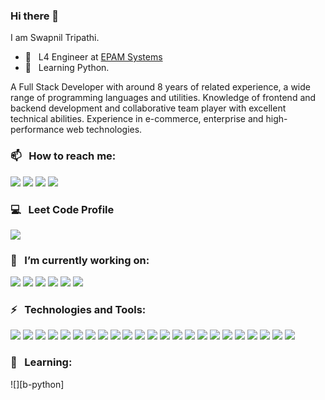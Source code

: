  ### Hi there 👋

I am Swapnil Tripathi.
- 💼  &nbsp; L4 Engineer at [EPAM Systems](https://www.epam.com/)
- 🌱  &nbsp; Learning Python.

A Full Stack Developer with around 8 years of related experience, a wide range of programming languages and utilities. Knowledge of frontend and backend development and collaborative team player with excellent technical abilities. Experience in e-commerce, enterprise and high-performance web technologies.

### 📫 &nbsp; How to reach me: 
[![][b-linkedin]](https://www.linkedin.com/in/tripathiswapnil)
[![][b-instagram]](https://www.instagram.com/iamswapnilgeek)
[![][b-website]]()
[![][b-gmail]](mailto:nswapt@gmail.com)

### :computer: &nbsp; Leet Code Profile
[![][b-leetcode]](https://leetcode.com/Anshdesire/)

### 🔭 &nbsp; I’m currently working on:
![][b-angular]
![][b-typescript]
![][b-javascript]
![][b-rxjs]
![][b-ngrx]
![][b-node]

### ⚡ &nbsp; Technologies and Tools:
![][b-typescript]
![][b-javascript]
![][b-angular]
![][b-rxjs]
![][b-react]
![][b-zsh]
![][b-ngrx]
![][b-node]
![][b-archlinux]
![][b-express]
![][b-graphql]
![][b-mac]
![][b-linux]
![][b-intelli-j]
![][b-vscode]
![][b-react-native]
![][b-jenkins]
![][b-webpack]
![][b-homebrew]
![][b-docker]
![][b-aws]
![][b-bash]
![][b-php]


### 🌱 &nbsp; Learning:
![][b-python]

<!-- Badge Links -->
[b-gitwar]: https://gitwar.herokuapp.com/badge?username=tripathi-swapnil&logo=appveyor&color=brightgreen
[b-linkedin]: https://raster.shields.io/badge/tripathi-swapnil-0077B5?style=flat-square&logo=linkedin
[b-instagram]: https://raster.shields.io/badge/@tripathi-swapnil-E4405F?style=flat-square&logo=instagram&logoColor=white
[b-gmail]: https://raster.shields.io/badge/nswapt-E4405F?style=flat-square&logo=gmail&logoColor=white
[b-yahoomail]: https://raster.shields.io/badge/tripathi-swapnil-6001D2?style=flat-square&logo=yahoo!
[b-website]: https://raster.shields.io/badge/tripathi-swapnil.github.io-4285F4?style=flat-square&logo=google-chrome&logoColor=white

[b-mac]: https://raster.shields.io/badge/MacOS-999999?style=for-the-badge&logo=apple&logoColor=white
[b-linux]: https://raster.shields.io/badge/Linux-FCC624?style=for-the-badge&logo=linux&logoColor=black
[b-archlinux]: https://raster.shields.io/badge/Arch_Linux-1793D1?style=for-the-badge&logo=arch-linux&logoColor=white

[b-intelli-j]: https://img.shields.io/badge/IntelliJ_IDEA-000000?style=for-the-badge&logo=intellij-idea
[b-vscode]: https://img.shields.io/badge/Visual_Studio_Code-007ACC?style=for-the-badge&logo=visual-studio-code

[b-leetcode]: https://img.shields.io/badge/LeetCode-007ACC?style=for-the-badge&logo=Leetcode
[b-typescript]: https://img.shields.io/badge/Typescript-007ACC?style=for-the-badge&logo=typescript
[b-javascript]: https://img.shields.io/badge/JavaScript-F7DF1E?style=for-the-badge&logo=javascript&logoColor=black
[b-rust]: https://img.shields.io/badge/Rust-000000?style=for-the-badge&logo=rust
[b-swift]: https://img.shields.io/badge/Swift-FA7343?style=for-the-badge&logo=swift&logoColor=white
[b-objective_c]: https://img.shields.io/badge/Objective_C-A8B9CC?style=for-the-badge&logo=c&logoColor=black

[b-angular]: https://img.shields.io/badge/Angular-DD0031?style=for-the-badge&logo=angular
[b-react]: https://img.shields.io/badge/React-61DAFB?style=for-the-badge&logo=react&logoColor=black
[b-react-native]: https://img.shields.io/badge/React_Native-61DAFB?style=for-the-badge&logo=react&logoColor=black
[b-node]: https://img.shields.io/badge/Node.JS-339933?style=for-the-badge&logo=node.js&logoColor=white
[b-express]: https://img.shields.io/badge/Express.JS-339933?style=for-the-badge&logo=node.js&logoColor=white
[b-rxjs]: https://img.shields.io/badge/ReactiveX_(RxJS)-B7178C?style=for-the-badge&logo=reactivex
[b-ngrx]: https://img.shields.io/badge/Redux_(@ngrx/store)-764ABC?style=for-the-badge&logo=redux
[b-aws]: https://img.shields.io/badge/AWS-232F3E?style=for-the-badge&logo=amazon-aws
[b-docker]: https://img.shields.io/badge/Docker-2496ED?style=for-the-badge&logo=docker&logoColor=white
[b-graphql]: https://img.shields.io/badge/GraphQL-E10098?style=for-the-badge&logo=graphql

[b-zsh]: https://img.shields.io/badge/Zsh-4EAA25?style=for-the-badge&logo=gnu-bash&logoColor=white
[b-bash]: https://img.shields.io/badge/Bash-4EAA25?style=for-the-badge&logo=gnu-bash&logoColor=white

[b-jenkins]: https://img.shields.io/badge/Jenkins-D24939?style=for-the-badge&logo=jenkins&logoColor=white
[b-webpack]: https://img.shields.io/badge/Webpack-8DD6F9?style=for-the-badge&logo=webpack&logoColor=black
[b-homebrew]: https://img.shields.io/badge/Homebrew-FBB040?style=for-the-badge&logo=homebrew&logoColor=black
[b-php]: https://img.shields.io/badge/Homebrew-FBB040?style=for-the-badge&logoColor=black


